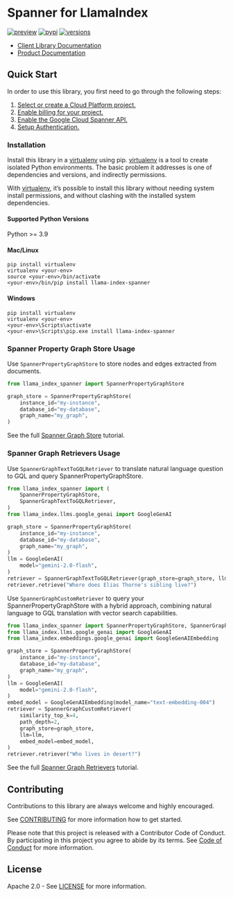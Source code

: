 # Spanner for LlamaIndex

[![preview](https://img.shields.io/badge/support-preview-orange.svg)](https://cloud.google.com/products#product-launch-stages)
[![pypi](https://img.shields.io/pypi/v/llama-index-spanner.svg)](https://pypi.org/project/llama-index-spanner/)
[![versions](https://img.shields.io/pypi/pyversions/llama-index-spanner.svg)](https://pypi.org/project/llama-index-spanner/)

  * [Client Library Documentation](https://cloud.google.com/python/docs/reference/llama-index-spanner/latest)
  * [Product Documentation](https://cloud.google.com/spanner)

## Quick Start

In order to use this library, you first need to go through the following steps:

1.  [Select or create a Cloud Platform project.](https://console.cloud.google.com/project)
2.  [Enable billing for your project.](https://cloud.google.com/billing/docs/how-to/modify-project#enable_billing_for_a_project)
3.  [Enable the Google Cloud Spanner API.](https://console.cloud.google.com/flows/enableapi?apiid=spanner.googleapis.com)
4.  [Setup Authentication.](https://googleapis.dev/python/google-api-core/latest/auth.html)

### Installation

Install this library in a [virtualenv](https://virtualenv.pypa.io/en/latest/) using pip. [virtualenv](https://virtualenv.pypa.io/en/latest/) is a tool to create isolated Python environments. The basic problem it addresses is one of dependencies and versions, and indirectly permissions.

With [virtualenv](https://virtualenv.pypa.io/en/latest/), it’s possible to install this library without needing system install permissions, and without clashing with the installed system dependencies.

#### Supported Python Versions

Python \>= 3.9

#### Mac/Linux

```console
pip install virtualenv
virtualenv <your-env>
source <your-env>/bin/activate
<your-env>/bin/pip install llama-index-spanner
```

#### Windows

```console
pip install virtualenv
virtualenv <your-env>
<your-env>\Scripts\activate
<your-env>\Scripts\pip.exe install llama-index-spanner
```

 ### Spanner Property Graph Store Usage

Use `SpannerPropertyGraphStore` to store nodes and edges extracted from documents.

```python
from llama_index_spanner import SpannerPropertyGraphStore

graph_store = SpannerPropertyGraphStore(
    instance_id="my-instance",
    database_id="my-database",
    graph_name="my_graph",
)
```

See the full [Spanner Graph Store](https://github.com/googleapis/llama-index-spanner-python/blob/main/docs/property_graph_store.ipynb) tutorial.

### Spanner Graph Retrievers Usage

Use `SpannerGraphTextToGQLRetriever` to translate natural language question to GQL and query SpannerPropertyGraphStore.

```python
from llama_index_spanner import (
    SpannerPropertyGraphStore,
    SpannerGraphTextToGQLRetriever,
)
from llama_index.llms.google_genai import GoogleGenAI

graph_store = SpannerPropertyGraphStore(
    instance_id="my-instance",
    database_id="my-database",
    graph_name="my_graph",
)
llm = GoogleGenAI(
    model="gemini-2.0-flash",
)
retriever = SpannerGraphTextToGQLRetriever(graph_store=graph_store, llm=llm)
retriever.retrieve("Where does Elias Thorne's sibling live?")

```

Use `SpannerGraphCustomRetriever` to query your SpannerPropertyGraphStore with a hybrid approach, combining natural language to GQL translation with vector search capabilities.

```python
from llama_index_spanner import SpannerPropertyGraphStore, SpannerGraphCustomRetriever
from llama_index.llms.google_genai import GoogleGenAI
from llama_index.embeddings.google_genai import GoogleGenAIEmbedding

graph_store = SpannerPropertyGraphStore(
    instance_id="my-instance",
    database_id="my-database",
    graph_name="my_graph",
)
llm = GoogleGenAI(
    model="gemini-2.0-flash",
)
embed_model = GoogleGenAIEmbedding(model_name="text-embedding-004")
retriever = SpannerGraphCustomRetriever(
    similarity_top_k=4,
    path_depth=2,
    graph_store=graph_store,
    llm=llm,
    embed_model=embed_model,
)
retriever.retriever("Who lives in desert?")
```

See the full [Spanner Graph Retrievers](https://github.com/googleapis/llama-index-spanner-python/blob/main/docs/graph_retriever.ipynb) tutorial.

## Contributing

Contributions to this library are always welcome and highly encouraged.

See [CONTRIBUTING](CONTRIBUTING.md) for more information how to get started.

Please note that this project is released with a Contributor Code of Conduct. By participating in
this project you agree to abide by its terms. See [Code of Conduct](CODE_OF_CONDUCT.md) for more
information.

## License

Apache 2.0 - See [LICENSE](LICENSE) for more information.